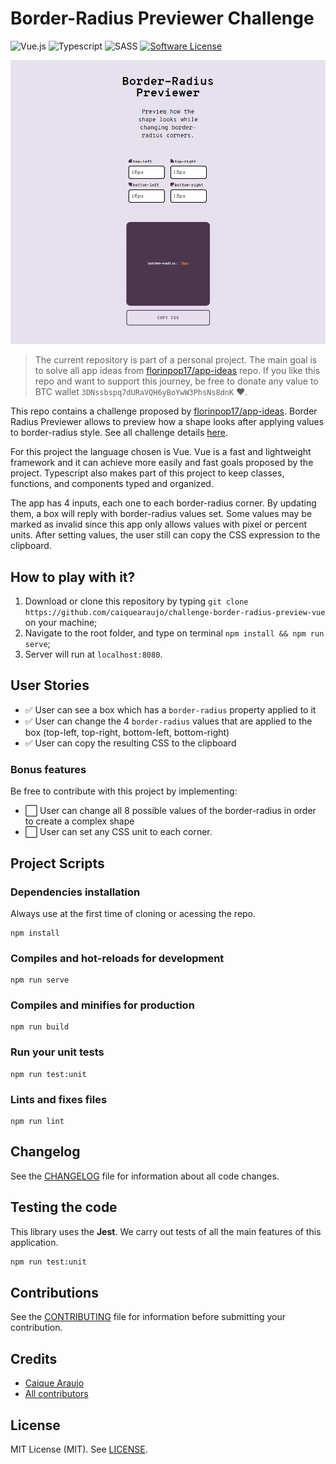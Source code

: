 # Border-Radius Previewer Challenge

![Vue.js](https://img.shields.io/badge/language-vue-42b883?style=for-the-badge) ![Typescript](https://img.shields.io/badge/language-typescript-blue?style=for-the-badge) ![SASS](https://img.shields.io/badge/language-scss-bf4080?style=for-the-badge) [![Software License](https://img.shields.io/badge/license-MIT-brightgreen.svg?style=for-the-badge)](LICENSE)

![Border-Radius Previewer](./screenshot.png)

> The current repository is part of a personal project. The main goal is to solve all app ideas from [florinpop17/app-ideas](https://github.com/florinpop17/app-ideas) repo. If you like this repo and want to support this journey, be free to donate any value to BTC wallet `3DNssbspq7dURaVQH6yBoYwW3PhsNs8dnK` ❤.

This repo contains a challenge proposed by [florinpop17/app-ideas](https://github.com/florinpop17/app-ideas). Border Radius Previewer allows to preview how a shape looks after applying values to border-radius style. See all challenge details [here](https://github.com/florinpop17/app-ideas/blob/master/Projects/1-Beginner/Border-Radius-Previewer.md).

For this project the language chosen is Vue. Vue is a fast and lightweight framework and it can achieve more easily and fast goals proposed by the project. Typescript also makes part of this project to keep classes, functions, and components typed and organized.

The app has 4 inputs, each one to each border-radius corner. By updating them, a box will reply with border-radius values set. Some values may be marked as invalid since this app only allows values with pixel or percent units. After setting values, the user still can copy the CSS expression to the clipboard.

## How to play with it?

1. Download or clone this repository by typing `git clone https://github.com/caiquearaujo/challenge-border-radius-preview-vue` on your machine;
2. Navigate to the root folder, and type on terminal `npm install && npm run serve`;
3. Server will run at `localhost:8080`.

## User Stories

- :white_check_mark: User can see a box which has a `border-radius` property applied to it
- :white_check_mark: User can change the 4 `border-radius` values that are applied to the box (top-left, top-right, bottom-left, bottom-right)
- :white_check_mark: User can copy the resulting CSS to the clipboard

### Bonus features

Be free to contribute with this project by implementing:

- :white_large_square: User can change all 8 possible values of the border-radius in order to create a complex shape
- :white_large_square: User can set any CSS unit to each corner.


## Project Scripts

### Dependencies installation

Always use at the first time of cloning or acessing the repo.

```
npm install
```

### Compiles and hot-reloads for development

```
npm run serve
```

### Compiles and minifies for production

```
npm run build
```

### Run your unit tests

```
npm run test:unit
```

### Lints and fixes files

```
npm run lint
```

## Changelog

See the [CHANGELOG](CHANGELOG.md) file for information about all code changes.

## Testing the code

This library uses the **Jest**. We carry out tests of all the main features of this application.

```bash
npm run test:unit
```

## Contributions

See the [CONTRIBUTING](CONTRIBUTING.md) file for information before submitting your contribution.

## Credits

- [Caique Araujo](https://github.com/caiquearaujo)
- [All contributors](../../contributors)

## License

MIT License (MIT). See [LICENSE](LICENSE).
